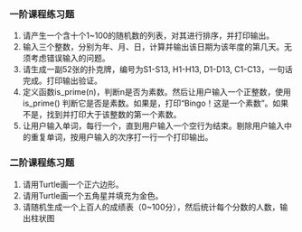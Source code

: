 ### 一阶课程练习题

1. 请产生一个含十个1~100的随机数的列表，对其进行排序，并打印输出。
2. 输入三个整数，分别为年、月、日，计算并输出该日期为该年度的第几天。无须考虑错误输入的问题。
3. 请生成一副52张的扑克牌，编号为S1-S13, H1-H13, D1-D13, C1-C13，一句话完成。打印输出验证。
4. 定义函数is_prime(n)，判断n是否为素数。然后让用户输入一个正整数，使用is_prime() 判断它是否是素数。如果是，打印“Bingo！这是一个素数”。如果不是，找到并打印大于该整数的第一个素数。
5. 让用户输入单词，每行一个，直到用户输入一个空行为结束。剔除用户输入中的重复单词，按用户输入的次序打一行一个打印输出。

### 二阶课程练习题

1. 请用Turtle画一个正六边形。
2. 请用Turtle画一个五角星并填充为金色。
3. 请随机生成一个上百人的成绩表（0~100分），然后统计每个分数的人数，输出柱状图